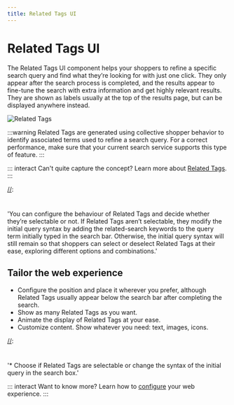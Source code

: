 ```yaml
---
title: Related Tags UI
---
```


# Related Tags UI

The Related Tags UI component helps your shoppers to refine a specific search query and find what
they’re looking for with just one click. They only appear after the search process is completed, and
the results appear to fine-tune the search with extra information and get highly relevant results.
They are shown as labels usually at the top of the results page, but can be displayed anywhere
instead.

![Related Tags](/assets/media/xcomponents_func_relatedtags.gif)

:::warning Related Tags are generated using collective shopper behavior to identify associated terms
used to refine a search query. For a correct performance, make sure that your current search service
supports this type of feature. :::

::: interact Can't quite capture the concept? Learn more about
[Related Tags](../features/related-tags-overview.md). :::

[//]:
  #
  'You can configure the behaviour of Related Tags and decide whether they’re selectable or not. If Related Tags aren’t selectable, they modify the initial query syntax by adding the related-search keywords to the query term initially typed in the search bar. Otherwise, the initial query syntax will still remain so that shoppers can select or deselect Related Tags at their ease, exploring different options and combinations.'

## Tailor the web experience

- Configure the position and place it wherever you prefer, although Related Tags usually appear
  below the search bar after completing the search.
- Show as many Related Tags as you want.
- Animate the display of Related Tags at your ease.
- Customize content. Show whatever you need: text, images, icons.

[//]:
  #
  '* Choose if Related Tags are selectable or change the syntax of the initial query in the search box.'

::: interact Want to know more? Learn how to [configure](/develop-empathy-platform/ui-reference/)
your web experience. :::

[//]: # 'tip To see Related Tags in action, play with our showcase'
